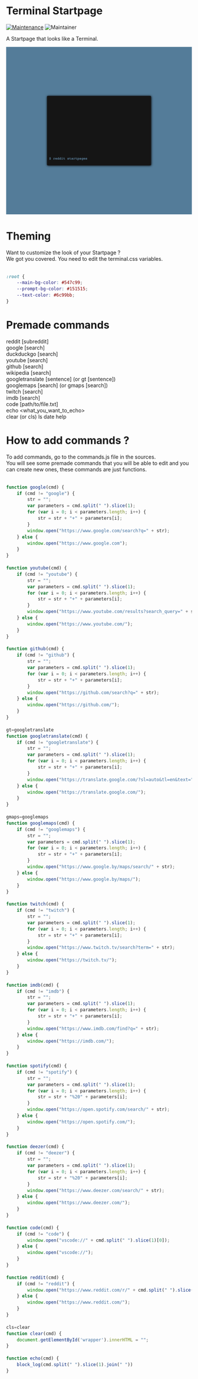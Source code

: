 # Terminal Startpage

[![Maintenance](https://img.shields.io/badge/Maintained%3F-yes-green.svg)](https://GitHub.com/Naereen/StrapDown.js/graphs/commit-activity)
![Maintainer](https://img.shields.io/badge/maintainer-EmDev21-blue)

A Startpage that looks like a Terminal.

![](preview.png)

# Theming

Want to customize the look of your Startpage ?\
We got you covered. You need to edit the terminal.css variables.

```css

:root {
    --main-bg-color: #547c99;
    --prompt-bg-color: #151515;
    --text-color: #6c99bb;
}

```

# Premade commands

reddit [subreddit]\
google [search]\
duckduckgo [search]\
youtube [search]\
github [search]\
wikipedia [search]\
googletranslate [sentence] (or gt [sentence])\
googlemaps [search] (or gmaps [search])\
twitch [search]\
imdb [search]\
code [path/to/file.txt]\
echo <what_you_want_to_echo>\
clear (or cls)
ls
date
help

# How to add commands ?

To add commands, go to the commands.js file in the sources.\
You will see some premade commands that you will be able to edit and you can create new ones, these commands are just functions.

```js

function google(cmd) {
    if (cmd != "google") {
        str = "";
        var parameters = cmd.split(" ").slice(1);
        for (var i = 0; i < parameters.length; i++) {
            str = str + "+" + parameters[i];
        }
        window.open("https://www.google.com/search?q=" + str);
    } else {
        window.open("https://www.google.com");
    }
}

function youtube(cmd) {
    if (cmd != "youtube") {
        str = "";
        var parameters = cmd.split(" ").slice(1);
        for (var i = 0; i < parameters.length; i++) {
            str = str + "+" + parameters[i];
        }
        window.open("https://www.youtube.com/results?search_query=" + str);
    } else {
        window.open("https://www.youtube.com/");
    }
}

function github(cmd) {
    if (cmd != "github") {
        str = "";
        var parameters = cmd.split(" ").slice(1);
        for (var i = 0; i < parameters.length; i++) {
            str = str + "+" + parameters[i];
        }
        window.open("https://github.com/search?q=" + str);
    } else {
        window.open("https://github.com/");
    }
}

gt=googletranslate
function googletranslate(cmd) {
    if (cmd != "googletranslate") {
        str = "";
        var parameters = cmd.split(" ").slice(1);
        for (var i = 0; i < parameters.length; i++) {
            str = str + "+" + parameters[i];
        }
        window.open("https://translate.google.com/?sl=auto&tl=en&text=" + str + "&op=translate");
    } else {
        window.open("https://translate.google.com/");
    }
}

gmaps=googlemaps
function googlemaps(cmd) {
    if (cmd != "googlemaps") {
        str = "";
        var parameters = cmd.split(" ").slice(1);
        for (var i = 0; i < parameters.length; i++) {
            str = str + "+" + parameters[i];
        }
        window.open("https://www.google.by/maps/search/" + str);
    } else {
        window.open("https://www.google.by/maps/");
    }
}

function twitch(cmd) {
    if (cmd != "twitch") {
        str = "";
        var parameters = cmd.split(" ").slice(1);
        for (var i = 0; i < parameters.length; i++) {
            str = str + "+" + parameters[i];
        }
        window.open("https://www.twitch.tv/search?term=" + str);
    } else {
        window.open("https://twitch.tv/");
    }
}

function imdb(cmd) {
    if (cmd != "imdb") {
        str = "";
        var parameters = cmd.split(" ").slice(1);
        for (var i = 0; i < parameters.length; i++) {
            str = str + "+" + parameters[i];
        }
        window.open("https://www.imdb.com/find?q=" + str);
    } else {
        window.open("https://imdb.com/");
    }
}

function spotify(cmd) {
    if (cmd != "spotify") {
        str = "";
        var parameters = cmd.split(" ").slice(1);
        for (var i = 0; i < parameters.length; i++) {
            str = str + "%20" + parameters[i];
        }
        window.open("https://open.spotify.com/search/" + str);
    } else {
        window.open("https://open.spotify.com/");
    }
}

function deezer(cmd) {
    if (cmd != "deezer") {
        str = "";
        var parameters = cmd.split(" ").slice(1);
        for (var i = 0; i < parameters.length; i++) {
            str = str + "%20" + parameters[i];
        }
        window.open("https://www.deezer.com/search/" + str);
    } else {
        window.open("https://www.deezer.com/");
    }
}

function code(cmd) {
    if (cmd != "code") {
        window.open("vscode://" + cmd.split(" ").slice(1)[0]);
    } else {
        window.open("vscode://");
    }
}

function reddit(cmd) {
    if (cmd != "reddit") {
        window.open("https://www.reddit.com/r/" + cmd.split(" ").slice(1)[0]);
    } else {
        window.open("https://www.reddit.com/");
    }
}

cls=clear
function clear(cmd) {
    document.getElementById('wrapper').innerHTML = "";
}

function echo(cmd) {
    block_log(cmd.split(" ").slice(1).join(" "))
}

```
